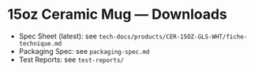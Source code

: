 # 15oz Ceramic Mug — Downloads

- Spec Sheet (latest): see `tech-docs/products/CER-15OZ-GLS-WHT/fiche-technique.md`
- Packaging Spec: see `packaging-spec.md`
- Test Reports: see `test-reports/`
